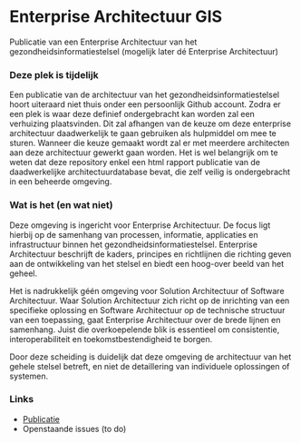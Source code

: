 # Enterprise Architectuur GIS
Publicatie van een Enterprise Architectuur van het gezondheidsinformatiestelsel (mogelijk later dé Enterprise Architectuur)

### Deze plek is tijdelijk
Een publicatie van de architectuur van het gezondheidsinformatiestelsel hoort uiteraard niet thuis onder een persoonlijk Github account. 
Zodra er een plek is waar deze definief ondergebracht kan worden zal een verhuizing plaatsvinden. Dit zal afhangen van de keuze om deze enterprise architectuur daadwerkelijk te gaan gebruiken als hulpmiddel om mee te sturen. Wanneer die keuze gemaakt wordt zal er met meerdere architecten aan deze architectuur gewerkt gaan worden.
Het is wel belangrijk om te weten dat deze repository enkel een html rapport publicatie van de daadwerkelijke architectuurdatabase bevat, die zelf veilig is ondergebracht in een beheerde omgeving.

### Wat is het (en wat niet)
Deze omgeving is ingericht voor Enterprise Architectuur. De focus ligt hierbij op de samenhang van processen, informatie, applicaties en infrastructuur binnen het gezondheidsinformatiestelsel. Enterprise Architectuur beschrijft de kaders, principes en richtlijnen die richting geven aan de ontwikkeling van het stelsel en biedt een hoog-over beeld van het geheel.

Het is nadrukkelijk géén omgeving voor Solution Architectuur of Software Architectuur. Waar Solution Architectuur zich richt op de inrichting van een specifieke oplossing en Software Architectuur op de technische structuur van een toepassing, gaat Enterprise Architectuur over de brede lijnen en samenhang. Juist die overkoepelende blik is essentieel om consistentie, interoperabiliteit en toekomstbestendigheid te borgen.

Door deze scheiding is duidelijk dat deze omgeving de architectuur van het gehele stelsel betreft, en niet de detaillering van individuele oplossingen of systemen.

### Links
- [Publicatie](https://marcelschrauwen.github.io/ea-gis/)
- Openstaande issues (to do)
